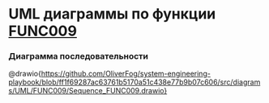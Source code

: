 # UML диаграммы по функции [FUNC009](./TechnicalSpecification.md)

### Диаграмма последовательности

@drawio{https://github.com/OliverFog/system-engineering-playbook/blob/ff1f69287ac63761b5170a51c438e77b9b07c606/src/diagrams/UML/FUNC009/Sequence_FUNC009.drawio}